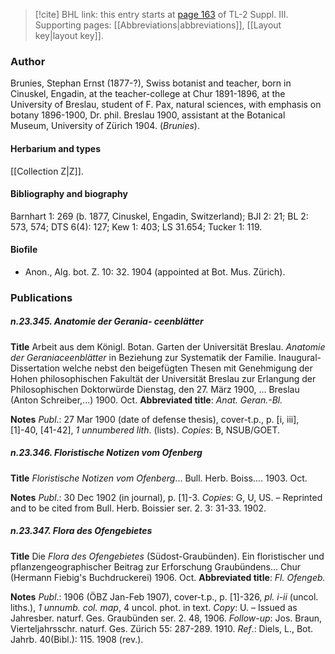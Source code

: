 > [!cite] BHL link: this entry starts at [page 163](https://www.biodiversitylibrary.org/item/103861#page/173/mode/1up) of TL-2 Suppl. III.
> Supporting pages: [[Abbreviations|abbreviations]], [[Layout key|layout key]].

### Author

Brunies, Stephan Ernst (1877-?), Swiss botanist and teacher, born in Cinuskel, Engadin, at the teacher-college at Chur 1891-1896, at the University of Breslau, student of F. Pax, natural sciences, with emphasis on botany 1896-1900, Dr. phil. Breslau 1900, assistant at the Botanical Museum, University of Zürich 1904. (*Brunies*).

#### Herbarium and types

[[Collection Z|Z]].

#### Bibliography and biography

Barnhart 1: 269 (b. 1877, Cinuskel, Engadin, Switzerland); BJI 2: 21; BL 2: 573, 574; DTS 6(4): 127; Kew 1: 403; LS 31.654; Tucker 1: 119.

#### Biofile

- Anon., Alg. bot. Z. 10: 32. 1904 (appointed at Bot. Mus. Zürich).

### Publications

##### n.23.345. Anatomie der Gerania- ceenblätter

**Title**
Arbeit aus dem Königl. Botan. Garten der Universität Breslau. *Anatomie der Geraniaceenblätter* in Beziehung zur Systematik der Familie. Inaugural-Dissertation welche nebst den beigefügten Thesen mit Genehmigung der Hohen philosophischen Fakultät der Universität Breslau zur Erlangung der Philosophischen Doktorwürde Dienstag, den 27. März 1900, ... Breslau (Anton Schreiber,...) 1900. Oct.
**Abbreviated title**: *Anat. Geran.-Bl.*

**Notes**
*Publ*.: 27 Mar 1900 (date of defense thesis), cover-t.p., p. \[i, iii\], \[1\]-40, \[41-42\], *1 unnumbered lith*. (lists). *Copies*: B, NSUB/GOET.

##### n.23.346. Floristische Notizen vom Ofenberg

**Title**
*Floristische Notizen vom Ofenberg*... Bull. Herb. Boiss.... 1903. Oct.

**Notes**
*Publ*.: 30 Dec 1902 (in journal), p. \[1\]-3. *Copies*: G, U, US. – Reprinted and to be cited from Bull. Herb. Boissier ser. 2. 3: 31-33. 1902.

##### n.23.347. Flora des Ofengebietes

**Title**
Die *Flora des Ofengebietes* (Südost-Graubünden). Ein floristischer und pflanzengeographischer Beitrag zur Erforschung Graubündens... Chur (Hermann Fiebig's Buchdruckerei) 1906. Oct.
**Abbreviated title**: *Fl. Ofengeb.*

**Notes**
*Publ*.: 1906 (ÖBZ Jan-Feb 1907), cover-t.p., p. \[1\]-326, *pl. i-ii* (uncol. liths.), *1 unnumb. col. map*, 4 uncol. phot. in text. *Copy*: U. – Issued as Jahresber. naturf. Ges. Graubünden ser. 2. 48, 1906.
*Follow-up*: Jos. Braun, Vierteljahrsschr. naturf. Ges. Zürich 55: 287-289. 1910.
*Ref*.: Diels, L., Bot. Jahrb. 40(Bibl.): 115. 1908 (rev.).

